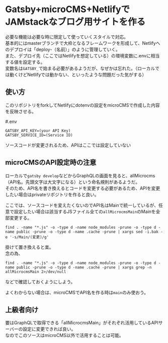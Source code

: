 # Gatsby+microCMS+NetlifyでJAMstackなブログ用サイトを作る
必要な機能は必要な時に限定して使っていくスタイルで対応。<br>
基本的にはmasterブランチで大枠となるフレームワークを形成して、Netlifyへのデプロイは「deploy-（名前）」のように管理していく。<BR>
また、デプロイ先（ここではNetlifyを想定している）の環境変数に.envに相当する値を設定する。<BR>
変数名は`GATSBY_`で始まる必要があるようだが、なぜかは忘れた。（ローカルでは動くけどNetlifyでは動かない、といったような問題だった気がする）

## 使い方
このリポジトリをforkしてNetlifyにdotenvの設定をmicroCMSで作成した内容を反映させる。

#.env

```
GATSBY_API_KEY=(your API Key)
GATSBY_SERVICE_ID=(Service ID)
```

ソースコードが変更されるため、APIはここでは設定していない

## microCMSのAPI設定時の注意
ローカルで`gatsby develop`などからGraphQLの画面を見ると、allMicrocms（API名。先頭文字は大文字になる）という命名規則があるようだ。<BR>
そのため、API名を書き換えるとコードを変更する必要があるため、APIを変更したい場合はprivateリポジトリを作ると良い。

ここでは、ソースコードを変えたくないのでAPI名はMainで統一しているが、任意で設定したい場合は該当するJSファイル全ての`allMicrocmsMain`のMainを全部変更する。<BR>

```
find . -name "*.js" -o -type d -name node_modules -prune -o -type d -name public -prune -o -type d -name .cache -prune | xargs sed -i.bak -e '-s/Main/(変更)/g'
```

掛けて置き換えると楽。<BR>
念の為、

```
find . -name "*.js" -o -type d -name node_modules -prune -o -type d -name public -prune -o -type d -name .cache -prune | xargs grep -n allMicrocmsMain 2>/dev/null
```

などで確認しておくようにしよう。

よくわからない場合は、microCMSでAPI名を作る時は`main`のみ使おう。

## 上級者向け
要はGraphQLで取得できる「allMicrocmsMain」がそれぞれ活用しているAPIサーバーの設定に変更できれば良い。<BR>
なのでこのソースはmicroCMS以外で活用することは可能。

